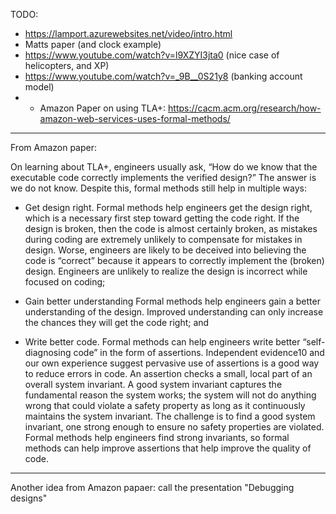 TODO: 
- https://lamport.azurewebsites.net/video/intro.html
- Matts paper (and clock example)
- https://www.youtube.com/watch?v=l9XZYI3jta0 (nice case of helicopters, and XP)
- https://www.youtube.com/watch?v=_9B__0S21y8 (banking account model)
- - Amazon Paper on using TLA+: https://cacm.acm.org/research/how-amazon-web-services-uses-formal-methods/

----

From Amazon paper:

On learning about TLA+, engineers usually ask, “How do we know that the executable code correctly implements the verified design?” The answer is we do not know. Despite this, formal methods still help in multiple ways:

- Get design right. Formal methods help engineers get the design right, which is a necessary first step toward getting the code right. If the design is broken, then the code is almost certainly broken, as mistakes during coding are extremely unlikely to compensate for mistakes in design. Worse, engineers are likely to be deceived into believing the code is “correct” because it appears to correctly implement the (broken) design. Engineers are unlikely to realize the design is incorrect while focused on coding;

- Gain better understanding Formal methods help engineers gain a better understanding of the design. Improved understanding can only increase the chances they will get the code right; and

- Write better code. Formal methods can help engineers write better “self-diagnosing code” in the form of assertions. Independent evidence10 and our own experience suggest pervasive use of assertions is a good way to reduce errors in code. An assertion checks a small, local part of an overall system invariant. A good system invariant captures the fundamental reason the system works; the system will not do anything wrong that could violate a safety property as long as it continuously maintains the system invariant. The challenge is to find a good system invariant, one strong enough to ensure no safety properties are violated. Formal methods help engineers find strong invariants, so formal methods can help improve assertions that help improve the quality of code.

----

Another idea from Amazon papaer:
call the presentation "Debugging designs"
